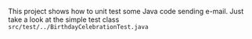 This project shows how to unit test some Java code sending e-mail. Just take a look at the simple test class `src/test/../BirthdayCelebrationTest.java`